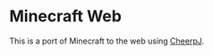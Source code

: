 # Minecraft Web

This is a port of Minecraft to the web using [CheerpJ](https://labs.leaningtech.com/cheerpj). 

